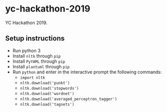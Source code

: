 # yc-hackathon-2019

YC Hackathon 2019.

## Setup instructions

-   Run python 3
-   Install `nltk` through `pip`
-   Install `PyYAML` through `pip`
-   Install `plantuml` through `pip`
-   Run `python` and enter in the interactive prompt the following commands:
    -   `import nltk`
    -   `nltk.download('punkt')`
    -   `nltk.download('stopwords')`
    -   `nltk.download('wordnet')`
    -   `nltk.download('averaged_perceptron_tagger')`
    -   `nltk.download('tagsets')`
